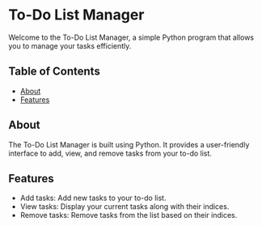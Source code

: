 # To-Do List Manager

Welcome to the To-Do List Manager, a simple Python program that allows you to manage your tasks efficiently.

## Table of Contents

- [About](#about)
- [Features](#features)


## About

The To-Do List Manager is built using Python. It provides a user-friendly interface to add, view, and remove tasks from your to-do list. 

## Features

- Add tasks: Add new tasks to your to-do list.
- View tasks: Display your current tasks along with their indices.
- Remove tasks: Remove tasks from the list based on their indices.
